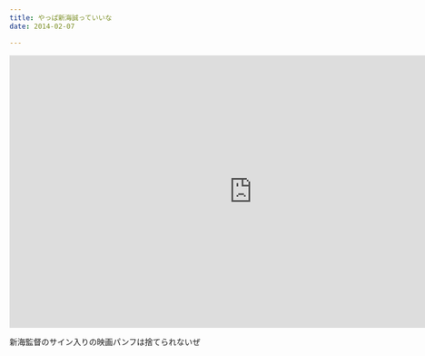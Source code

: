 ```yaml
---
title: やっぱ新海誠っていいな
date: 2014-02-07

---
```


<iframe width="853" height="480" src="https://www.youtube-nocookie.com/embed/AfbNS_GKhPw?rel=0&amp;showinfo=0" frameborder="0" allowfullscreen noci></iframe>


新海監督のサイン入りの映画パンフは捨てられないぜ
